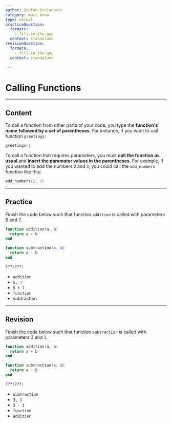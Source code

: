 ```yaml
---
author: Stefan-Stojanovic
category: must-know
type: normal
practiceQuestion:
  formats:
    - fill-in-the-gap
  context: standalone
revisionQuestion:
  formats:
    - fill-in-the-gap
  context: standalone

---
```


# Calling Functions

---

## Content

To call a function from other parts of your code, you type the **function's name followed by a set of parentheses**. For instance, if you want to call function `greetings`:

```lua
greetings()
```

To call a function that requires paramaters, you must **call the function as usual** and **insert the paramater values in the parentheses**. For example, if you wanted to add the numbers `2` and `3`, you could call the `add_numbers` function like this:

```lua
add_numbers(2, 3)
```

---

## Practice

Finish the code below such that function `addition` is called with parameters 5 and 7.

```lua
function addition(a, b)
  return a + b
end

function subtraction(a, b)
  return a - b
end

???(???)

```

- `addition`
- `5, 7`
- `5 + 7`
- `function`
- subtraction


---

## Revision

Finish the code below such that function `subtraction` is called with parameters 3 and 1.

```lua
function addition(a, b)
  return a + b
end

function subtraction(a, b)
  return a - b
end

???(???)

```

- `subtraction`
- `3, 1`
- `3 - 1`
- `function`
- `addition`